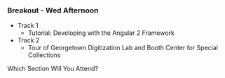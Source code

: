 ### Breakout - Wed Afternoon

* Track 1
  * Tutorial: Developing with the Angular 2 Framework
* Track 2
  * Tour of Georgetown Digitization Lab and Booth Center for Special Collections

Which Section Will You Attend? <!-- .element: class="red"-->